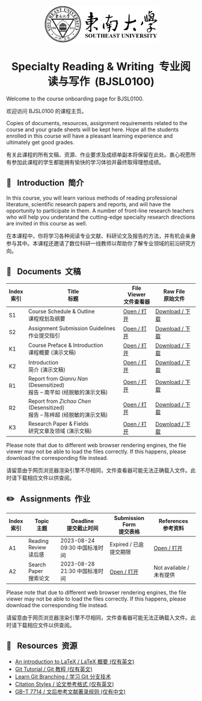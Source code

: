 <p align="center"><img src="Images/I0%20-%20SEU%20Mark.png" width="300"></p>  
<h1 align="center">Specialty Reading & Writing&nbsp;&nbsp;专业阅读与写作&nbsp;&nbsp;(BJSL0100)</h1>  

Welcome to the course onboarding page for BJSL0100.  
  
欢迎访问 BJSL0100 的课程主页。  
  
Copies of documents, resources, assignment requirements related to the course and your grade sheets will be kept here. Hope all the students enrolled in this course will have a pleasant learning experience and ultimately get good grades.  
  
有关此课程的所有文稿、资源、作业要求及成绩单副本将保留在此处。衷心祝愿所有参加此课程的学生都能拥有愉快的学习体验并最终取得理想成绩。  
## 📌&nbsp;&nbsp;&nbsp;Introduction&nbsp;&nbsp;简介
In this course, you will learn various methods of reading professional literature, scientific research papers and reports, and will have the opportunity to participate in them. A number of front-line research teachers who will help you understand the cutting-edge specialty research directions are invited in this course as well.
  
在本课程中，你将学习各种阅读专业文献、科研论文及报告的方法，并有机会亲身参与其中。本课程还邀请了数位科研一线教师以帮助你了解专业领域的前沿研究方向。  
## 📄&nbsp;&nbsp;&nbsp;Documents&nbsp;&nbsp;文稿
| Index<br>索引 | Title<br>标题 | File Viewer<br>文件查看器 | Raw File<br>原始文件 |
| - | - | -| - |
| S1 | Course Schedule & Outline<br>课程规划及纲要 | [Open / 打开](Documents/S1%20-%20Course%20Schedule%20&%20Outline.pdf) | [Download / 下载](https://raw.githubusercontent.com/Hades2736/bjsl0100/main/Documents/S1%20-%20Course%20Schedule%20&%20Outline.pdf) |
| S2 | Assignment Submission Guidelines<br>作业提交指引 | [Open / 打开](Documents/S2%20-%20Assignment%20Submission%20Guidelines.pdf) | [Download / 下载](https://raw.githubusercontent.com/Hades2736/bjsl0100/main/Documents/S2%20-%20Assignment%20Submission%20Guidelines.pdf) |
| K1 | Course Preface & Introduction<br>课程概要 (演示文稿) | [Open / 打开](Documents/K1%20-%20Course%20Preface%20&%20Introduction.pdf) | [Download / 下载](https://raw.githubusercontent.com/Hades2736/bjsl0100/main/Documents/K1%20-%20Course%20Preface%20&%20Introduction.pdf) |
| K2 | Introduction<br>简介 (演示文稿) | [Open / 打开](Documents/K2%20-%20Introduction.pdf) | [Download / 下载](https://raw.githubusercontent.com/Hades2736/bjsl0100/main/Documents/K2%20-%20Introduction.pdf) |
| R1 | Report from *Qianru Nan* (Desensitized)<br>报告 – 南芊如 (经脱敏的演示文稿) | [Open / 打开](Documents/R1%20-%20Qianru%20Nan.pdf) | [Download / 下载](https://raw.githubusercontent.com/Hades2736/bjsl0100/main/Documents/R1%20-%20Qianru%20Nan.pdf) |
| R2 | Report from *Zichao Chen* (Desensitized)<br>报告 – 陈梓超 (经脱敏的演示文稿) | [Open / 打开](Documents/R2%20-%20Zichao%20Chen.pdf) | [Download / 下载](https://raw.githubusercontent.com/Hades2736/bjsl0100/main/Documents/R2%20-%20Zichao%20Chen.pdf) |
| K3 | Research Paper & Fields<br>研究文章及领域 (演示文稿) | [Open / 打开](Documents/K3%20-%20Research%20Paper%20&%20Fields.pdf) | [Download / 下载](https://raw.githubusercontent.com/Hades2736/bjsl0100/main/Documents/K3%20-%20Research%20Paper%20&%20Fields.pdf) |

Please note that due to different web browser rendering engines, the file viewer may not be able to load the files correctly. If this happens, please download the corresponding file instead.

请留意由于网页浏览器渲染引擎不尽相同，文件查看器可能无法正确载入文件。此时请下载相应文件以供查阅。
## ✏️&nbsp;&nbsp;&nbsp;Assignments&nbsp;&nbsp;作业
| Index<br>索引 | Topic<br>主题 | Deadline<br>提交截止时间 | Submission Form<br>提交表格 | References<br>参考资料 |
| - | - | - | - | - |
| A1 | Reading Review<br>读后感 | 2023-08-24 09:30 中国标准时间 | Expired / 已逾提交期限 | [Open / 打开](Documents/A1%20-%20You%20and%20Your%20Research.pdf) |
| A2 | Search Paper<br>搜索论文 | 2023-08-28 21:30 中国标准时间 | [Open / 打开](https://send2me.cn/p9snMRjG/Q0SmMa7YOpVuXw) | Not available / 未有提供 |

Please note that due to different web browser rendering engines, the file viewer may not be able to load the files correctly. If this happens, please download the corresponding file instead.

请留意由于网页浏览器渲染引擎不尽相同，文件查看器可能无法正确载入文件。此时请下载相应文件以供查阅。
## 🔗&nbsp;&nbsp;&nbsp;Resources&nbsp;&nbsp;资源
- [An introduction to LaTeX / LaTeX 概要 (仅有英文)](https://www.latex-project.org/about/)
- [Git Tutorial / Git 教程 (仅有英文)](https://www.javatpoint.com/git)
- [Learn Git Branching / 学习 Git 分支技术](https://learngitbranching.js.org/?locale=zh_CN)
- [Citation Styles / 论文参考格式 (仅有英文)](https://pitt.libguides.com/citationhelp)
- [GB–T 7714 / 文后参考文献著录规则 (仅有中文)](https://jsjyxy.wzu.edu.cn/__local/2/A9/A7/883072A9FE29CC97386604E7682_674D278A_5C812.pdf?e=.pdf)
